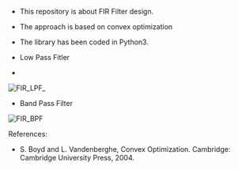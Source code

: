 - This repository is about FIR Filter design. 
- The approach is based on convex optimization
- The library has been coded in Python3.

  

- Low Pass Fitler

- 
![FIR_LPF_](https://github.com/Shahrokh-Hamidi/Filter_Design_Convex_Optimization/assets/156338354/98aac060-213f-4a1e-9bed-39dc88e628e5)





 - Band Pass Filter


![FIR_BPF](https://github.com/Shahrokh-Hamidi/Filter_Design_Convex_Optimization/assets/156338354/eefa76c3-9f4c-4b1e-b0d2-af2b6f40fb35)




References:

- S. Boyd and L. Vandenberghe, Convex Optimization. Cambridge: Cambridge University Press, 2004.
